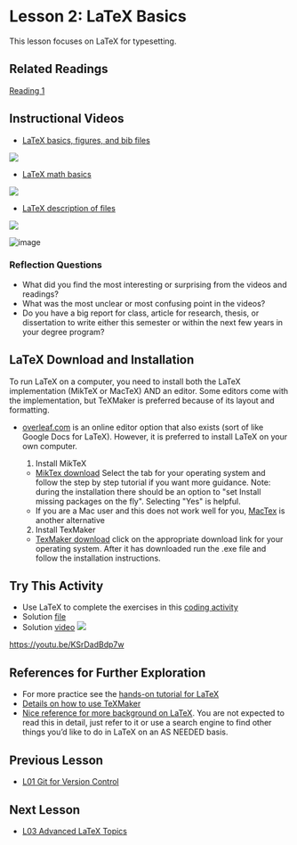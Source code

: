 # **Lesson 2: LaTeX Basics**

This lesson focuses on LaTeX for typesetting.

## **Related Readings**
[Reading 1](https://github.com/ashleefv/ApplNumComp/blob/master/RecommendedReading.md#reading-1)

## **Instructional Videos**
 * [LaTeX basics, figures, and bib files](https://www.youtube.com/watch?v=2SE4oedooUM&feature=emb_title)
 
 [![](http://img.youtube.com/vi/2SE4oedooUM/0.jpg)](http://www.youtube.com/watch?v=2SE4oedooUM "LaTeX basics fig and bib")

 * [LaTeX math basics](https://www.youtube.com/watch?v=6Wx8wb19wUM&feature=emb_title)
 
 [![](http://img.youtube.com/vi/6Wx8wb19wUM/0.jpg)](http://www.youtube.com/watch?v=6Wx8wb19wUM "LaTeX basics math")
 
 * [LaTeX description of files](https://www.youtube.com/watch?time_continue=1&v=n2l9VYJwJK4&feature=emb_title)
 
 [![](http://img.youtube.com/vi/n2l9VYJwJK4/0.jpg)](http://www.youtube.com/watch?v=n2l9VYJwJK4 "LaTeX files descriptions")
 
 ![image](https://user-images.githubusercontent.com/12647990/114635342-870f0980-9c92-11eb-921c-27a2cff090c0.png)

### **Reflection Questions**
* What did you find the most interesting or surprising from the videos and readings?
* What was the most unclear or most confusing point in the videos?
* Do you have a big report for class, article for research, thesis, or dissertation to write either this semester or within the next few years in your degree program? 

## **LaTeX Download and Installation**
To run LaTeX on a computer, you need to install both the LaTeX implementation (MikTeX or MacTeX) AND an editor. 
Some editors come with the implementation, but TeXMaker is preferred because of its layout and formatting.

* [overleaf.com](overleaf.com) is an online editor option that also exists (sort of like Google Docs for LaTeX). 
  However, it is preferred to install LaTeX on your own computer.

  1. Install MikTeX
    * [MikTex download](https://miktex.org/download) Select the tab for your operating system and follow the step by step tutorial if you want more guidance. Note: during the installation there should be an option to "set Install missing packages on the fly". Selecting "Yes" is helpful.
    * If you are a Mac user and this does not work well for you, [MacTex](http://www.tug.org/mactex/) is another alternative
  2. Install TexMaker
    * [TexMaker download](https://www.xm1math.net/texmaker/download.html) click on the appropriate download link for your operating system. After it has downloaded run the .exe file and follow the installation instructions.
      
## **Try This Activity**
* Use LaTeX to complete the exercises in this [coding activity](https://github.com/ashleefv/ApplNumComp/blob/master/LaTeX%20basics%20activity.pdf)
* Solution [file](https://github.com/ashleefv/ApplNumComp/blob/master/CHEclassFa20/In%20Class%20Problem%20Solutions/LaTeX/ICP%20LaTeX%20Basics%20simple%20version.tex)
* Solution [video](https://youtu.be/KSrDadBdp7w&feature=emb_title)
  [![](http://img.youtube.com/vi/KSrDadBdp7/0.jpg)](https://youtu.be/KSrDadBdp7w "ICP LaTeX Basics Solution")

https://youtu.be/KSrDadBdp7w
## **References for Further Exploration**
* For more practice see the [hands-on tutorial for LaTeX](https://www.latex-tutorial.com/tutorials/) 
* [Details on how to use TeXMaker](https://www.xm1math.net/texmaker/doc.html)
* [Nice reference for more background on LaTeX](http://ctan.mirrors.hoobly.com/info/lshort/english/lshort.pdf). You are not expected to read this in detail, just refer to it or use a search engine to find other things you’d like to do in LaTeX on an AS NEEDED basis.
 
## **Previous Lesson**
* [L01 Git for Version Control](/L01%20Git%20for%20Version%20Control.md)

## **Next Lesson**
* [L03 Advanced LaTeX Topics](/L03%20Advanced%20LaTeX%20Topics.md)
